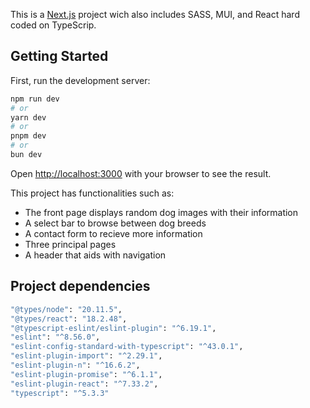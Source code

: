 This is a [Next.js](https://nextjs.org/) project wich also includes SASS, MUI, and React hard coded on TypeScrip.

## Getting Started

First, run the development server:

```bash
npm run dev
# or
yarn dev
# or
pnpm dev
# or
bun dev
```

Open [http://localhost:3000](http://localhost:3000) with your browser to see the result.

This project has functionalities such as:
- The front page displays random dog images with their information
- A select bar to browse between dog breeds
- A contact form to recieve more information
- Three principal pages
- A header that aids with navigation

## Project dependencies

```bash
"@types/node": "20.11.5",
"@types/react": "18.2.48",
"@typescript-eslint/eslint-plugin": "^6.19.1",
"eslint": "^8.56.0",
"eslint-config-standard-with-typescript": "^43.0.1",
"eslint-plugin-import": "^2.29.1",
"eslint-plugin-n": "^16.6.2",
"eslint-plugin-promise": "^6.1.1",
"eslint-plugin-react": "^7.33.2",
"typescript": "^5.3.3"
```
